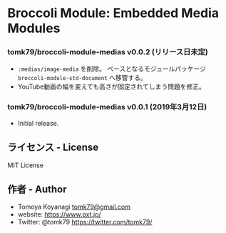 # Broccoli Module: Embedded Media Modules

### tomk79/broccoli-module-medias v0.0.2 (リリース日未定)

- `:medias/image-media` を削除。 ベースとなるモジュールパッケージ `broccoli-module-std-document` へ移管する。
- YouTube動画の幅を変えても高さが固定されてしまう問題を修正。

### tomk79/broccoli-module-medias v0.0.1 (2019年3月12日)

- Initial release.


## ライセンス - License

MIT License


## 作者 - Author

- Tomoya Koyanagi <tomk79@gmail.com>
- website: <https://www.pxt.jp/>
- Twitter: @tomk79 <https://twitter.com/tomk79/>
